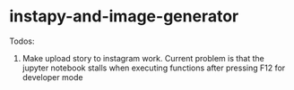 # instapy-and-image-generator


Todos:
1. Make upload story to instagram work. Current problem is that the jupyter notebook stalls when executing functions after pressing F12 for developer mode
